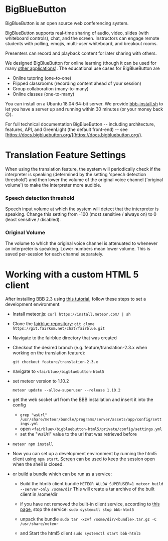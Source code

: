 BigBlueButton
=============
BigBlueButton is an open source web conferencing system.  

BigBlueButton supports real-time sharing of audio, video, slides (with whiteboard controls), chat, and the screen.  Instructors can engage remote students with polling, emojis, multi-user whiteboard, and breakout rooms.  

Presenters can record and playback content for later sharing with others.

We designed BigBlueButton for online learning (though it can be used for many [other applications](http://www.c4isrnet.com/story/military-tech/disa/2015/02/11/disa-to-save-12m-defense-collaboration-services/23238997/)).  The educational use cases for BigBlueButton are

  * Online tutoring (one-to-one)
  * Flipped classrooms (recording content ahead of your session)
  * Group collaboration (many-to-many)
  * Online classes (one-to-many)

You can install on a Ubuntu 18.04 64-bit server.  We provide [bbb-install.sh](https://github.com/bigbluebutton/bbb-install) to let you have a server up and running within 30 minutes (or your money back 😉).

For full technical documentation BigBlueButton -- including architecture, features, API, and GreenLight (the default front-end) -- see [https://docs.bigbluebutton.org/](https://docs.bigbluebutton.org/).

Translation Feature Settings
============================

When using the translation feature, the system will periodically check if the interpreter is speaking (determined by the setting 'speech detection threshold') and then lower the volume of the original voice channel ('original volume') to make the interpreter more audible.

### Speech detection threshold

Speech input volume at which the system will detect that the interpreter is speaking. Change this setting from -100 (most sensitive / always on) to 0 (least sensitive / disabled). 

### Original Volume

The volume to which the original voice channel is attenuated to whenever an interpreter is speaking. Lower numbers mean lower volume. This is saved per-session for each channel separately.

Working with a custom HTML 5 client
==========================================================

After installing BBB 2.3 using [this tutorial](https://docs.bigbluebutton.org/2.3/install.html),
follow these steps to set a development environment:

* Install meteor.js: ```curl https://install.meteor.com/ | sh```
* Clone the [fairblue repository](https://git.fairkom.net/chat/fairblue.git):
    ```git clone https://git.fairkom.net/chat/fairblue.git```  

* Navigate to the fairblue directory that was created
* Checkout the desired branch (e.g. feature/translation-2.3.x when working on the translation feature):
  
    ```git checkout feature/translation-2.3.x```
* navigate to ```<fairblue>/bigbluebutton-html5```
* set meteor version to 1.10.2

    ```meteor update --allow-superuser --release 1.10.2```

* get the web socket url from the BBB installation and insert it into the config

    * ```grep "wsUrl" /usr/share/meteor/bundle/programs/server/assets/app/config/settings.yml```
    * open ```<fairblue>/bigbluebutton-html5/private/config/settings.yml```
    * set the "wsUrl" value to the url that was retrieved before

* ```meteor npm install```


* Now you can set up a development environment by running the html5 client using ```npm start```. [Screen](https://www.gnu.org/software/screen/) can be used to keep the session open when the shell is closed.
  

* or build a bundle which can be run as a service:
    * Build the html5 client bundle
    ```METEOR_ALLOW_SUPERUSER=1 meteor build --server-only /some/dir```
      This will create a tar archive of the built client in /some/dir

    * if you have not removed the built-in client service, according to [this page](https://docs.bigbluebutton.org/2.3/dev.html#developing-the-html5-client), stop the service:
    ```sudo systemctl stop bbb-html5```

    * unpack the bundle
    ```sudo tar -xzvf /some/dir/<bundle>.tar.gz -C /usr/share/meteor```

    * and Start the html5 client
    ```sudo systemctl start bbb-html5```


